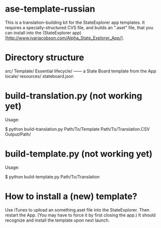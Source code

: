 ase-template-russian
====================

This is a translation-building kit for the StateExplorer app templates. 
It requires a specially-structured CVS file, and builds an ".aset" file,
that you can install into the (StateExplorer app)[http://www.ivarjacobson.com/Alpha_State_Explorer_App/].




Directory structure
===================

src/
  Template/
    Essential lifecycle/ —— a State Board template from the App
      locale/
      resources/
      stateboard.json


build-translation.py (not working yet)
====================


Usage:

  $ python build-translation.py Path/To/Template Path/To/Translation.CSV Output/Path/




build-template.py (not working yet)
=================

Usage:

  $ python build-template.py Path/To/Translation
  


How to install a (new) template?
================================

Use iTunes to upload an something.aset file into the StateExplorer. Then 
restart the App. (You may have to force it by first closing the app.) 
It should recognize and install the template upon next launch.

